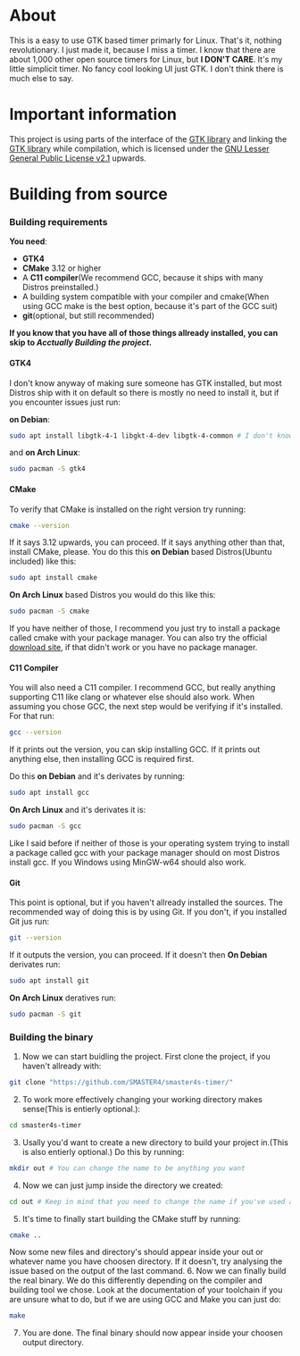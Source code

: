 # About
This is a easy to use GTK based timer primarly for Linux. That's it, nothing revolutionary. I just made it, because I miss a timer. I know that there are about 1,000 other open source timers for Linux, but **I DON'T CARE**. It's my little simplicit timer. No fancy cool looking UI just GTK. I don't think there is much else to say.

# Important information
This project is using parts of the interface of the [GTK library](https://gtk.org/) and linking the [GTK library](https://gtk.org/) while compilation, which is licensed under the [GNU Lesser General Public License v2.1](https://www.gnu.org/licenses/old-licenses/lgpl-2.1.html) upwards.

# Building from source

### Building requirements
**You need**:
+ **GTK4**
+ **CMake** 3.12 or higher
+ A **C11 compiler**(We recommend GCC, because it ships with many Distros preinstalled.)
+ A building system compatible with your compiler and cmake(When using GCC make is the best option, because it's part of the GCC suit)
+ **git**(optional, but still recommended)

**If you know that you have all of those things allready installed, you can skip to *Acctually Building the project*.**

#### GTK4
I don't know anyway of making sure someone has GTK installed, but most Distros ship with it on default so there is mostly no need to install it, but if you encounter issues just run:

**on Debian**:
```bash
sudo apt install libgtk-4-1 libgkt-4-dev libgtk-4-common # I don't know if all of those are required, but it's better to install them all
```
and **on Arch Linux**:
```bash
sudo pacman -S gtk4
```

#### CMake
To verify that CMake is installed on the right version try running:
```bash
cmake --version
```
If it says 3.12 upwards, you can proceed. If it says anything other than that, install CMake, please. You do this this **on Debian** based Distros(Ubuntu included) like this:
```bash
sudo apt install cmake
```
**On Arch Linux** based Distros you would do this like this:
```bash
sudo pacman -S cmake
```
If you have neither of those, I recommend you just try to install a package called cmake with your package manager. You can also try the official [download site](https://cmake.org/download/), if that didn't work or you have no package manager.

#### C11 Compiler
You will also need a C11 compiler. I recommend GCC, but really anything supporting C11 like clang or whatever else should also work. When assuming you chose GCC, the next step would be verifying if it's installed. For that run:
```bash
gcc --version
```
If it prints out the version, you can skip installing GCC. If it prints out anything else, then installing GCC is required first.

Do this **on Debian** and it's derivates by running:
```bash
sudo apt install gcc
```
**On Arch Linux** and it's derivates it is:
```bash
sudo pacman -S gcc
```
Like I said before if neither of those is your operating system trying to install a package called gcc with your package manager should on most Distros install gcc. If you Windows using MinGW-w64 should also work.

#### Git
This point is optional, but if you haven't allready installed the sources. The recommended way of doing this is by using Git. If you don't, if you installed Git jus run:
```bash
git --version
```
If it outputs the version, you can proceed. If it doesn't then
**On Debian** derivates run:
```bash
sudo apt install git
```
**On Arch Linux** deratives run:
```bash
sudo pacman -S git
```

### Building the binary
1. Now we can start buidling the project. First clone the project, if you haven't allready with:
```bash
git clone "https://github.com/SMASTER4/smaster4s-timer/"
```
2. To work more effectively changing your working directory makes sense(This is entierly optional.):
```bash
cd smaster4s-timer
```
3. Usally you'd want to create a new directory to build your project in.(This is also entierly optional.) Do this by running:
```bash
mkdir out # You can change the name to be anything you want
```
4. Now we can just jump inside the directory we created:
```bash
cd out # Keep in mind that you need to change the name if you've used a different name
```
5. It's time to finally start building the CMake stuff by running:
```bash
cmake ..
```
Now some new files and directory's should appear inside your out or whatever name you have choosen directory. If it doesn't, try analysing the issue based on the output of the last command.
6. Now we can finally build the real binary. We do this differently depending on the compiler and building tool we chose. Look at the documentation of your toolchain if you are unsure what to do, but if we are using GCC and Make you can just do:
```bash
make
```
7. You are done. The final binary should now appear inside your choosen output directory.
